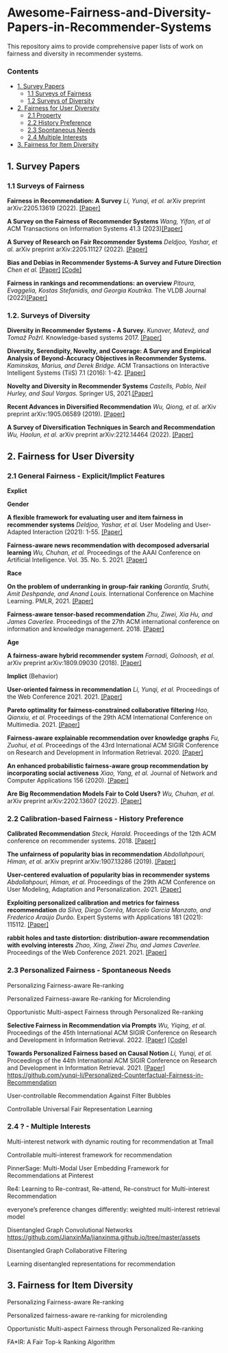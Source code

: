 # Awesome-Fairness-and-Diversity-Papers-in-Recommender-Systems
This repository aims to provide comprehensive paper lists of work on fairness and diversity in recommender systems.

### Contents

* [1. Survey Papers](#1-survey-papers)
  * [1.1 Surveys of Fairness](#11-surveys-of-fairness)
  * [1.2 Surveys of Diversity](#12-surveys-of-diversity)
* [2. Fairness for User Diversity](#2-fairness-for-user-diversity)
	* [2.1 Property](#21-property)
	* [2.2 History Preference](#22-history-preference)
  * [2.3 Spontaneous Needs](#23-spontaneous-needs)
  * [2.4 Multiple Interests](#24-multiple-interests)
* [3. Fairness for Item Diversity](#2-fairness-for-item-diversity)

## 1. Survey Papers
### 1.1 Surveys of Fairness
**Fairness in Recommendation: A Survey** *Li, Yunqi, et al.* arXiv preprint arXiv:2205.13619 (2022). [[Paper]](https://arxiv.org/pdf/2205.13619.pdf)

**A Survey on the Fairness of Recommender Systems** *Wang, Yifan, et al* ACM Transactions on Information Systems 41.3 (2023)[[Paper]](https://dl.acm.org/doi/pdf/10.1145/3547333)

**A Survey of Research on Fair Recommender Systems** *Deldjoo, Yashar, et al.* arXiv preprint arXiv:2205.11127 (2022). [[Paper]](https://arxiv.org/pdf/2205.11127.pdf)

**Bias and Debias in Recommender Systems-A Survey and Future Direction** *Chen et al.* [[Paper]](https://arxiv.org/pdf/2010.03240.pdf) [[Code]](https://github.com/jiawei-chen/RecDebiasing)

**Fairness in rankings and recommendations: an overview** *Pitoura, Evaggelia, Kostas Stefanidis, and Georgia Koutrika.* The VLDB Journal (2022)[[Paper]](https://link.springer.com/article/10.1007/s00778-021-00697-y)


### 1.2. Surveys of Diversity
**Diversity in Recommender Systems - A Survey.** *Kunaver, Matevž, and Tomaž Požrl.* Knowledge-based systems 2017. [[Paper]](https://www.sciencedirect.com/science/article/pii/S0950705117300680)
<!--- **cite:400** ---> 


**Diversity, Serendipity, Novelty, and Coverage: A Survey and Empirical Analysis of Beyond-Accuracy Objectives in Recommender Systems.** *Kaminskas, Marius, and Derek Bridge.* ACM Transactions on Interactive Intelligent Systems (TiiS) 7.1 (2016): 1-42. [[Paper]](https://dl.acm.org/doi/pdf/10.1145/2926720)
<!--- **cite:374** ---> 

**Novelty and Diversity in Recommender Systems** *Castells, Pablo, Neil Hurley, and Saul Vargas.* Springer US, 2021.[[Paper]](https://link.springer.com/chapter/10.1007/978-1-0716-2197-4_16)
<!--- **cite:332** ---> 

**Recent Advances in Diversified Recommendation** *Wu, Qiong, et al.* arXiv preprint arXiv:1905.06589 (2019). [[Paper]](https://arxiv.org/pdf/1905.06589.pdf)

**A Survey of Diversification Techniques in Search and Recommendation** *Wu, Haolun, et al.* arXiv preprint arXiv:2212.14464 (2022). [[Paper]](https://arxiv.org/pdf/2212.14464.pdf)
<!--- **relatively new: 2022/2023** ---> 


<!--- **Personality and Recommendation Diversity** ---> 


## 2. Fairness for User Diversity
### 2.1 General Fairness - Explicit/Implict Features

**Explict**

**Gender**

**A flexible framework for evaluating user and item fairness in recommender systems** *Deldjoo, Yashar, et al.* User Modeling and User-Adapted Interaction (2021): 1-55. [[Paper]](https://link.springer.com/article/10.1007/s11257-020-09285-1)

**Fairness-aware news recommendation with decomposed adversarial learning** *Wu, Chuhan, et al.*  Proceedings of the AAAI Conference on Artificial Intelligence. Vol. 35. No. 5. 2021. [[Paper]](https://ojs.aaai.org/index.php/AAAI/article/download/16573/16380)

**Race**

**On the problem of underranking in group-fair ranking** *Gorantla, Sruthi, Amit Deshpande, and Anand Louis.* International Conference on Machine Learning. PMLR, 2021. [[Paper]](http://proceedings.mlr.press/v139/gorantla21a/gorantla21a.pdf)

**Fairness-aware tensor-based recommendation** *Zhu, Ziwei, Xia Hu, and James Caverlee.* Proceedings of the 27th ACM international conference on information and knowledge management. 2018. [[Paper]](https://dl.acm.org/doi/pdf/10.1145/3269206.3271795)

**Age**

**A fairness-aware hybrid recommender system** *Farnadi, Golnoosh, et al.* arXiv preprint arXiv:1809.09030 (2018). [[Paper]](https://arxiv.org/pdf/1809.09030.pdf)

**Implict** (Behavior)

**User-oriented fairness in recommendation** *Li, Yunqi, et al.* Proceedings of the Web Conference 2021. 2021. [[Paper]](https://dl.acm.org/doi/pdf/10.1145/3442381.3449866?casa_token=uurcaPs9hocAAAAA:V65h6auMzV3GVGssr7GhnqDl7999vezlzbkoUiJ6d6UrrEwbGbDDq9VgPCwP1UliiZr-6_-cU8ryTg)

**Pareto optimality for fairness-constrained collaborative filtering** *Hao, Qianxiu, et al.* Proceedings of the 29th ACM International Conference on Multimedia. 2021. [[Paper]](https://dl.acm.org/doi/pdf/10.1145/3474085.3475706?casa_token=7GUOOnyITpMAAAAA:38vE_pV20UXGSWVcCv04GOxkcZ4h3LUYVZZZiN9gcSD8pANoT1ySGuntmaDVGHz07xUDZgvzuR_hIg)


**Fairness-aware explainable recommendation over knowledge graphs** *Fu, Zuohui, et al.*  Proceedings of the 43rd International ACM SIGIR Conference on Research and Development in Information Retrieval. 2020.  [[Paper]](https://dl.acm.org/doi/pdf/10.1145/3397271.3401051?casa_token=dfi05FEApgcAAAAA:xaOfJSEoDl5YU3qICIUPrujYVKHEcxnPW7D9fDR3eLBPJNoxY8bCPCCq0pFufEsH-Uk0zoejZDx9wQ)


**An enhanced probabilistic fairness-aware group recommendation by incorporating social activeness** *Xiao, Yang, et al.* Journal of Network and Computer Applications 156 (2020). [[Paper]](https://www.sciencedirect.com/science/article/pii/S1084804520300539?casa_token=YNOhzswMxQIAAAAA:NL10OCksJBXV0gulhBnGLqQHiDsTkil8nZMDGGqxojNsSbKawdqcIp8WPOpqlUDVKkMKhhngzQ)

**Are Big Recommendation Models Fair to Cold Users?** *Wu, Chuhan, et al.*  arXiv preprint arXiv:2202.13607 (2022). [[Paper]](https://arxiv.org/pdf/2202.13607.pdf)

### 2.2 Calibration-based Fairness - History Preference

**Calibrated Recommendation** *Steck, Harald.* Proceedings of the 12th ACM conference on recommender systems. 2018. [[Paper]](https://dl.acm.org/doi/pdf/10.1145/3240323.3240372)

**The unfairness of popularity bias in recommendation** *Abdollahpouri, Himan, et al.* arXiv preprint arXiv:1907.13286 (2019). [[Paper]](https://arxiv.org/pdf/1907.13286)

**User-centered evaluation of popularity bias in recommender systems** *Abdollahpouri, Himan, et al.* Proceedings of the 29th ACM Conference on User Modeling, Adaptation and Personalization. 2021. [[Paper]](https://dl.acm.org/doi/pdf/10.1145/3450613.3456821)

**Exploiting personalized calibration and metrics for fairness recommendation** *da Silva, Diego Corrêa, Marcelo Garcia Manzato, and Frederico Araújo Durão.* Expert Systems with Applications 181 (2021): 115112. [[Paper]](https://www.sciencedirect.com/science/article/pii/S0957417421005534?casa_token=Yxp3dMuK2CAAAAAA:9JbXjK7UJptwod_iTVYm2xBnisDLoNWBd3Kv3s4wjaEv6LiTV4JXgySoGoK8ZetRUa19F-557A)

**rabbit holes and taste distortion: distribution-aware recommendation with evolving interests** *Zhao, Xing, Ziwei Zhu, and James Caverlee.* Proceedings of the Web Conference 2021. 2021. [[Paper]](https://dl.acm.org/doi/pdf/10.1145/3442381.3450099?casa_token=_uA3BjlJiSEAAAAA:5rYtPmYMNBxb2vVConCpOpjyc4LfQrCD4pdP3Ycup5-3num3hr2U_4fHGn2pkIne10AmflbO8IZ4ZQ)

### 2.3 Personalized Fairness - Spontaneous Needs

Personalizing Fairness-aware Re-ranking

Personalized Fairness-aware Re-ranking for Microlending

Opportunistic Multi-aspect Fairness through Personalized Re-ranking

**Selective Fairness in Recommendation via Prompts** *Wu, Yiqing, et al.* Proceedings of the 45th International ACM SIGIR Conference on Research and Development in Information Retrieval. 2022. [[Paper]](https://arxiv.org/pdf/2205.04682.pdf) [[Code]](https://github.com/wyqing20/PFRec)

**Towards Personalized Fairness based on Causal Notion** *Li, Yunqi, et al.* Proceedings of the 44th International ACM SIGIR Conference on Research and Development in Information Retrieval. 2021. [[Paper]](https://dl.acm.org/doi/pdf/10.1145/3404835.3462966) https://github.com/yunqi-li/Personalized-Counterfactual-Fairness-in-Recommendation

User-controllable Recommendation Against Filter Bubbles

Controllable Universal Fair Representation Learning

### 2.4 ? - Multiple Interests 

Multi-interest network with dynamic routing for recommendation at Tmall

Controllable multi-interest framework for recommendation

PinnerSage: Multi-Modal User Embedding Framework for Recommendations at Pinterest

Re4: Learning to Re-contrast, Re-attend, Re-construct for Multi-interest Recommendation

everyone’s preference changes differently: weighted multi-interest retrieval model

Disentangled Graph Convolutional Networks https://github.com/JianxinMa/jianxinma.github.io/tree/master/assets

Disentangled Graph Collaborative Filtering

Learning disentangled representations for recommendation

## 3. Fairness for Item Diversity

Personalizing Fairness-aware Re-ranking

Personalized fairness-aware re-ranking for microlending

Opportunistic Multi-aspect Fairness through Personalized Re-ranking

FA\*IR: A Fair Top-k Ranking Algorithm
